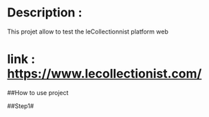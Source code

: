 # Description :

This projet allow to test the leCollectionnist platform web 

# link : https://www.lecollectionist.com/

##How to use project

##Step1#
